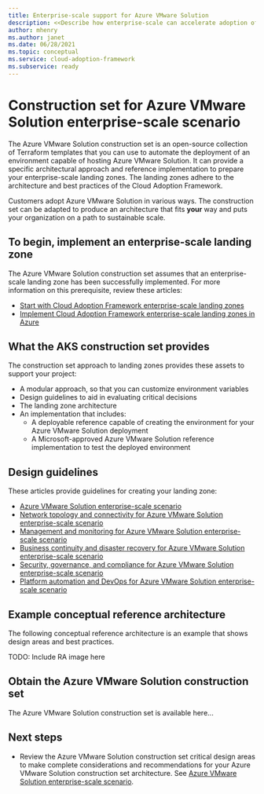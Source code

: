 ```yaml
---
title: Enterprise-scale support for Azure VMware Solution
description: <<Describe how enterprise-scale can accelerate adoption of Azure VMware Solution.>>
author: mhenry
ms.author: janet
ms.date: 06/28/2021
ms.topic: conceptual
ms.service: cloud-adoption-framework
ms.subservice: ready
---
```


# Construction set for Azure VMware Solution enterprise-scale scenario

The Azure VMware Solution construction set is an open-source collection of Terraform templates that you can use to automate the deployment of an environment capable of hosting Azure VMware Solution. It can provide a specific architectural approach and reference implementation to prepare your enterprise-scale landing zones. The landing zones adhere to the architecture and best practices of the Cloud Adoption Framework.


Customers adopt Azure VMware Solution in various ways. The construction set can be adapted to produce an architecture that fits **your** way and puts your organization on a path to sustainable scale.

## To begin, implement an enterprise-scale landing zone

The Azure VMware Solution construction set assumes that an enterprise-scale landing zone has been successfully implemented. For more information on this prerequisite, review these articles:

- [Start with Cloud Adoption Framework enterprise-scale landing zones](../../ready/enterprise-scale/index.md)
- [Implement Cloud Adoption Framework enterprise-scale landing zones in Azure](../../ready/enterprise-scale/implementation.md)

## What the AKS construction set provides

The construction set approach to landing zones provides these assets to support your project:

- A modular approach, so that you can customize environment variables
- Design guidelines to aid in evaluating critical decisions
- The landing zone architecture
- An implementation that includes:
  - A deployable reference capable of creating the environment for your Azure VMware Solution deployment
  - A Microsoft-approved Azure VMware Solution reference implementation to test the deployed environment

## Design guidelines

These articles provide guidelines for creating your landing zone:

- [Azure VMware Solution enterprise-scale scenario](./eslz-identity-and-access-management.md)
- [Network topology and connectivity for Azure VMware Solution enterprise-scale scenario](./eslz-network-topology-and-connectivity.md)
- [Management and monitoring for Azure VMware Solution enterprise-scale scenario](./eslz-management-and-monitoring.md)
- [Business continuity and disaster recovery for Azure VMware Solution enterprise-scale scenario](./eslz-business-continuity-and-disaster-recovery.md)
- [Security, governance, and compliance for Azure VMware Solution enterprise-scale scenario](./eslz-security-governance-and-compliance.md)
- [Platform automation and DevOps for Azure VMware Solution enterprise-scale scenario](./eslz-platform-automation-and-devops.md)

## Example conceptual reference architecture

The following conceptual reference architecture is an example that shows design areas and best practices.

TODO: Include RA image here

## Obtain the Azure VMware Solution construction set

The Azure VMware Solution construction set is available here...

## Next steps

- Review the Azure VMware Solution construction set critical design areas to make complete considerations and recommendations for your Azure VMware Solution construction set architecture. See [Azure VMware Solution enterprise-scale scenario](./eslz-identity-and-access-management.md).

